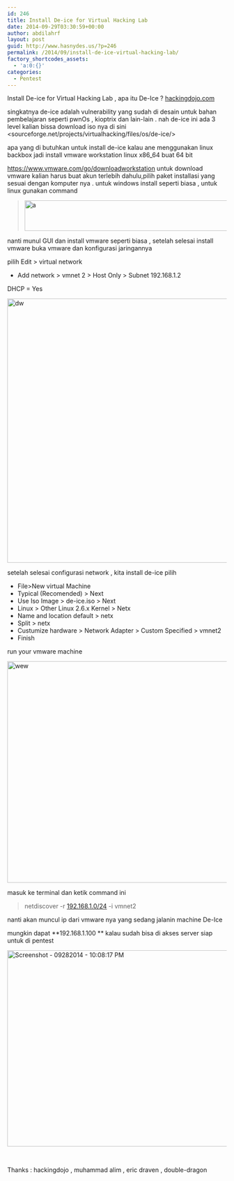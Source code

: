 ```yaml
---
id: 246
title: Install De-ice for Virtual Hacking Lab
date: 2014-09-29T03:30:59+00:00
author: abdilahrf
layout: post
guid: http://www.hasnydes.us/?p=246
permalink: /2014/09/install-de-ice-virtual-hacking-lab/
factory_shortcodes_assets:
  - 'a:0:{}'
categories:
  - Pentest
---
```

Install De-ice for Virtual Hacking Lab , apa itu De-Ice ? [hackingdojo.com](http://hackingdojo.com)

singkatnya de-ice adalah vulnerability yang sudah di desain untuk bahan pembelajaran seperti pwnOs , kioptrix dan lain-lain . nah de-ice ini ada 3 level kalian bissa download iso nya di sini <sourceforge.net/projects/virtualhacking/files/os/de-ice/>

apa yang di butuhkan untuk install de-ice kalau ane menggunakan linux backbox jadi install vmware workstation linux x86_64 buat 64 bit

<https://www.vmware.com/go/downloadworkstation> untuk download vmware kalian harus buat akun terlebih dahulu,pilih paket installasi yang sesuai dengan komputer nya . untuk windows install seperti biasa , untuk linux gunakan command

> [<img class="aligncenter size-full wp-image-247" src="http://abdilahrf.me/images/2014/09/a.png" alt="a" width="655" height="70" />](http://abdilahrf.me/images/2014/09/a.png)

nanti munul GUI dan install vmware seperti biasa , setelah selesai install vmware buka vmware dan konfigurasi jaringannya

pilih Edit > virtual network

+ Add network > vmnet 2 > Host Only > Subnet 192.168.1.2

DHCP = Yes

[<img class="aligncenter size-full wp-image-248" src="http://abdilahrf.me/images/2014/09/dw.png" alt="dw" width="628" height="606" />](http://abdilahrf.me/images/2014/09/dw.png)

setelah selesai configurasi network , kita install de-ice pilih

  * File>New virtual Machine
  * Typical (Recomended) > Next
  * Use Iso Image > de-ice.iso > Next
  * Linux > Other Linux 2.6.x Kernel > Netx
  * Name and location default > netx
  * Split > netx
  * Custumize hardware > Network Adapter > Custom Specified > vmnet2
  * Finish

run your vmware machine

[<img class="aligncenter wp-image-249 size-full" src="http://abdilahrf.me/images/2014/09/wew-e1411960944846.png" alt="wew" width="700" height="508" />](http://abdilahrf.me/images/2014/09/wew.png)

masuk ke terminal dan ketik command ini

<div class="_5wd9" data-reactid=".2c.$mid=11411916815343=2be5044a172b2b6eb04.2:0">
  <div class="_5wde" data-reactid=".2c.$mid=11411916815343=2be5044a172b2b6eb04.2:0.0">
    <div class="_5wdf _5w1r" data-reactid=".2c.$mid=11411916815343=2be5044a172b2b6eb04.2:0.0.0">
      <blockquote>
        <div data-reactid=".2c.$mid=11411916815343=2be5044a172b2b6eb04.2:0.0.0.0">
          <span class="_5yl5" data-reactid=".2c.$mid=11411916815343=2be5044a172b2b6eb04.2:0.0.0.0.0"><span class="null">netdiscover -r <a class="_553k" href="http://192.168.1.0/24" target="_blank" rel="nofollow">192.168.1.0/24</a> -i vmnet2</span></span>
        </div>
      </blockquote>
    </div>
  </div>
</div>

nanti akan muncul ip dari vmware nya yang sedang jalanin machine De-Ice

mungkin dapat **192.168.1.100 ** kalau sudah bisa di akses server siap untuk di pentest

[<img class="aligncenter wp-image-250 size-full" src="http://abdilahrf.me/images/2014/09/Screenshot-09282014-100817-PM-e1411961290844.png" alt="Screenshot - 09282014 - 10:08:17 PM" width="800" height="450" />](http://abdilahrf.me/images/2014/09/Screenshot-09282014-100817-PM.png)

&nbsp;

Thanks : hackingdojo , muhammad alim , eric draven , double-dragon